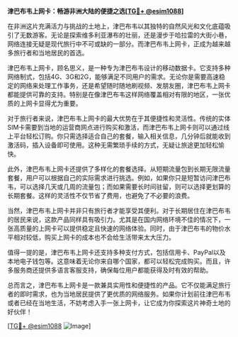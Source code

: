 **津巴布韦上网卡：畅游非洲大陆的便捷之选[[TG💪+ @esim1088](https://t.me/s/esim1088)]**

在非洲这片充满活力与挑战的土地上，津巴布韦以其独特的自然风光和文化底蕴吸引了无数游客。无论是探索维多利亚瀑布的壮丽，还是漫步于哈拉雷的大街小巷，网络连接无疑是现代旅行中不可或缺的一部分。而津巴布韦上网卡，正成为越来越多旅行者和当地居民的首选。

津巴布韦上网卡，顾名思义，是一种专为津巴布韦设计的移动数据卡。它支持多种网络制式，包括4G、3G和2G，能够满足不同用户的需求。无论你是需要高速稳定的网络来处理工作事务，还是希望随时随地刷视频、发朋友圈，津巴布韦上网卡都能提供可靠的支持。特别是在像津巴布韦这样网络覆盖相对有限的地区，一张优质的上网卡显得尤为重要。

对于旅行者来说，津巴布韦上网卡的最大优势在于其便捷性和灵活性。传统的实体SIM卡需要到当地的运营商网点进行购买和激活，而津巴布韦上网卡则可以通过线上平台轻松订购。你只需选择适合自己的套餐，输入相关信息，几分钟后就能收到激活码，插入设备即可使用。这种无需繁琐手续的方式，无疑让旅途更加轻松愉快。

此外，津巴布韦上网卡还提供了多样化的套餐选择。从短期流量包到长期无限流量套餐，用户可以根据自己的实际需求进行挑选。例如，如果你只是短暂访问津巴布韦，可以选择几天或几周的流量包；而如果需要长时间驻留，则可以选择更划算的长期套餐。这样的灵活性不仅节省了费用，也避免了不必要的浪费。

当然，津巴布韦上网卡并非只有旅行者才能享受其便利。对于长期居住在津巴布韦的居民来说，这款产品同样具有吸引力。尤其是在国内网络环境不佳的情况下，一张高质量的上网卡可以提供稳定且快速的网络体验。同时，由于津巴布韦的物价水平相对较低，购买上网卡的成本也不会给生活带来太大压力。

值得一提的是，津巴布韦上网卡还支持多种支付方式，包括信用卡、PayPal以及本地电子钱包等。这意味着无论你来自哪个国家，都可以轻松完成购买。而且，许多服务商还提供多语言客服支持，确保每位用户都能获得及时有效的帮助。

总而言之，津巴布韦上网卡是一款兼具实用性和便捷性的产品。它不仅能满足旅行者的即时需求，也为当地居民提供了更优质的网络服务。如果你计划前往津巴布韦或者已经在当地生活，不妨考虑入手一张上网卡，让它成为你探索这片神奇土地的好伙伴！

[[TG💪+ @esim1088](https://t.me/s/esim1088) ![Image](https://i.postimg.cc/4NQfJmqS/Snipaste-2025-05-13-00-14-12.png)]